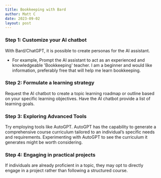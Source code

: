 ```yaml
---
title: Bookkeeping with Bard
author: Matt C
date: 2023-09-02
layout: post
---
```



### Step 1: Customize your AI chatbot

With Bard/ChatGPT, it is possible to create personas for the AI assistant. 

- For example, Prompt the AI assistant to act as an experienced and knowledgeable 'Bookkeeping' teacher. I am a beginner and would like information, preferably free that will help me learn bookkeeping.

### Step 2: Formulate a learning strategy

Request the AI chatbot to create a topic learning roadmap or outline based on your specific learning objectives. Have the AI chatbot provide a list of learning goals.


### Step 3: Exploring Advanced Tools

Try employing tools like AutoGPT. AutoGPT has the capability to generate a comprehensive course curriculum tailored to an individual’s specific needs and requirements. Experimenting with AutoGPT to see the curriculum it generates might be worth considering.

### Step 4: Engaging in practical projects

If individuals are already proficient in a topic, they may opt to directly engage in a project rather than following a structured course. 